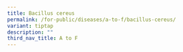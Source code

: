 ```yaml
---
title: Bacillus cereus
permalink: /for-public/diseases/a-to-f/bacillus-cereus/
variant: tiptap
description: ""
third_nav_title: A to F
---
```

